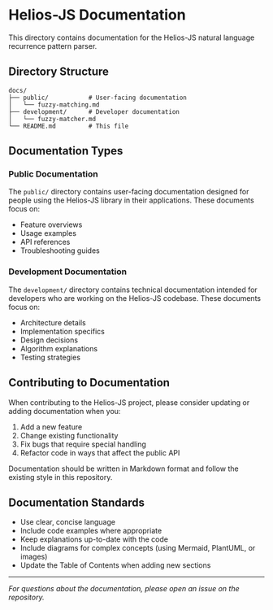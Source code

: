 # Helios-JS Documentation

This directory contains documentation for the Helios-JS natural language recurrence pattern parser.

## Directory Structure

```
docs/
├── public/           # User-facing documentation
│   └── fuzzy-matching.md
├── development/      # Developer documentation
│   └── fuzzy-matcher.md
└── README.md         # This file
```

## Documentation Types

### Public Documentation

The `public/` directory contains user-facing documentation designed for people using the Helios-JS library in their applications. These documents focus on:

- Feature overviews
- Usage examples
- API references
- Troubleshooting guides

### Development Documentation

The `development/` directory contains technical documentation intended for developers who are working on the Helios-JS codebase. These documents focus on:

- Architecture details
- Implementation specifics
- Design decisions
- Algorithm explanations
- Testing strategies

## Contributing to Documentation

When contributing to the Helios-JS project, please consider updating or adding documentation when you:

1. Add a new feature
2. Change existing functionality
3. Fix bugs that require special handling
4. Refactor code in ways that affect the public API

Documentation should be written in Markdown format and follow the existing style in this repository.

## Documentation Standards

- Use clear, concise language
- Include code examples where appropriate
- Keep explanations up-to-date with the code
- Include diagrams for complex concepts (using Mermaid, PlantUML, or images)
- Update the Table of Contents when adding new sections

---

*For questions about the documentation, please open an issue on the repository.* 